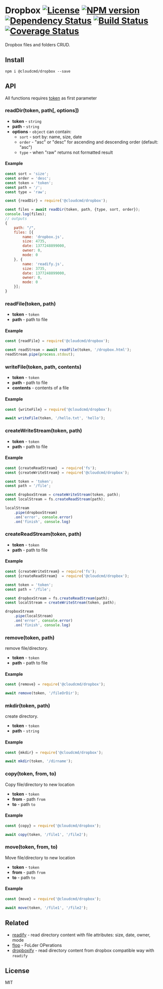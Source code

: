 # Dropbox [![License][LicenseIMGURL]][LicenseURL] [![NPM version][NPMIMGURL]][NPMURL] [![Dependency Status][DependencyStatusIMGURL]][DependencyStatusURL] [![Build Status][BuildStatusIMGURL]][BuildStatusURL] [![Coverage Status][CoverageIMGURL]][CoverageURL]

[NPMIMGURL]:                https://img.shields.io/npm/v/@cloudcmd/dropbox.svg?style=flat
[BuildStatusIMGURL]:        https://img.shields.io/travis/cloudcmd/dropbox/master.svg?style=flat
[DependencyStatusIMGURL]:   https://img.shields.io/david/cloudcmd/dropbox.svg?style=flat
[LicenseIMGURL]:            https://img.shields.io/badge/license-MIT-317BF9.svg?style=flat
[NPMURL]:                   https://npmjs.org/package/@cloudcmd/dropbox "npm"
[BuildStatusURL]:           https://travis-ci.org/cloudcmd/dropbox  "Build Status"
[DependencyStatusURL]:      https://david-dm.org/cloudcmd/dropbox "Dependency Status"
[LicenseURL]:               https://tldrlegal.com/license/mit-license "MIT License"

[CoverageURL]:              https://coveralls.io/github/cloudcmd/dropbox?branch=master
[CoverageIMGURL]:           https://coveralls.io/repos/cloudcmd/dropbox/badge.svg?branch=master&service=github

Dropbox files and folders CRUD.

## Install

```
npm i @cloudcmd/dropbox --save
```

## API

All functions requires [token](https://blogs.dropbox.com/developers/2014/05/generate-an-access-token-for-your-own-account/) as first parameter

### readDir(token, path[, options])

- **token** - `string`
- **path** - `string`
- **options** - `object` can contain:
  - `sort` - sort by: name, size, date
  - `order` - "asc" or "desc" for ascending and descending order (default: "asc")
  - `type` - when "raw" returns not formatted result

#### Example

```js
const sort = 'size';
const order = 'desc';
const token = 'token';
const path = '/';
const type = 'raw';

const {readDir} = require('@cloudcmd/dropbox');

const files = await readDir(token, path, {type, sort, order});
console.log(files);
// outputs
{
    path: "/",
    files: [{
        name: 'dropbox.js',
        size: 4735,
        date: 1377248899000,
        owner: 0,
        mode: 0
    }, {
        name: 'readify.js',
        size: 3735,
        date: 1377248899000,
        owner: 0,
        mode: 0
    }];
}
```

### readFile(token, path)

- **token** - `token`
- **path** - path to file

#### Example

```js
const {readFile} = require('@cloudcmd/dropbox');

const readStream = await readFile(token, '/dropbox.html');
readStream.pipe(process.stdout);
```

### writeFile(token, path, contents)

- **token** - `token`
- **path** - path to file
- **contents** - contents of a file

#### Example

```js
const {writeFile} = require('@cloudcmd/dropbox');

await writeFile(token, '/hello.txt', 'hello');
```

### createWriteStream(token, path)

- **token** - `token`
- **path** - path to file

#### Example

```js
const {createReadStream}  = require('fs');
const {createWriteStream} = require('@cloudcmd/dropbox');

const token = 'token';
const path = '/file';

const dropboxStream = createWriteStream(token, path);
const localStream = fs.createReadStream(path);

localStream
    .pipe(dropboxStream)
    .on('error', console.error)
    .on('finish', console.log)
```

### createReadStream(token, path)

- **token** - `token`
- **path** - path to file

#### Example

```js
const {createWriteStream} = require('fs');
const {createReadStream}  = require('@cloudcmd/dropbox');

const token = 'token';
const path = '/file';

const dropboxStream = fs.createReadStream(path);
const localStream = createWriteStream(token, path);

dropboxStream
    .pipe(localStream)
    .on('error', console.error)
    .on('finish', console.log)
```

### remove(token, path)

remove file/directory.

- **token** - `token`
- **path** - path to file

#### Example

```js
const {remove} = require('@cloudcmd/dropbox');

await remove(token, '/fileOrDir');
```

### mkdir(token, path)

create directory.

- **token** - `token`
- **path** - `string`

#### Example

```js
const {mkdir} = require('@cloudcmd/dropbox');

await mkdir(token, '/dirname');
```

### copy(token, from, to)

Copy file/directory to new location

- **token** - `token`
- **from** - path `from`
- **to** - path `to`

#### Example

```js
const {copy} = require('@cloudcmd/dropbox');

await copy(token, '/file1', '/file2');
```

### move(token, from, to)

Move file/directory to new location

- **token** - `token`
- **from** - path `from`
- **to** - path `to`

#### Example

```js
const {move} = require('@cloudcmd/dropbox');

await move(token, '/file1', '/file2');
```

## Related

- [readify](https://github.com/coderaiser/readify "readify") - read directory content with file attributes: size, date, owner, mode
- [flop](https://github.com/coderaiser/flop "flop") - FoLder OPerations
- [dropboxify](https://github.com/coderaiser/dropboxify "dropboxify") - read directory content from dropbox compatible way with `readify`

## License

MIT


